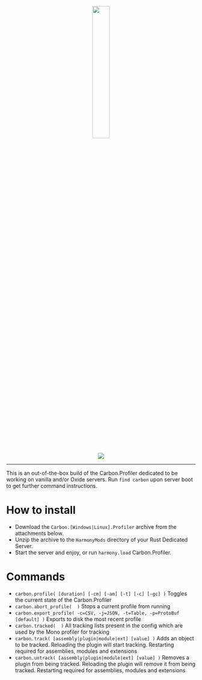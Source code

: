 <p align="center">
  <img src="https://cdn.carbonmod.gg/carbon_profiler_sq.jpg" height="30%" width="30%" />
  <br /><br />
  <a href="https://github.com/CarbonCommunity/Carbon/releases/tag/profiler_build"><img src="https://github.com/CarbonCommunity/Carbon/actions/workflows/profiler-build.yml/badge.svg" /></a>
  <hr />
</p>

This is an out-of-the-box build of the Carbon.Profiler dedicated to be working on vanilla and/or Oxide servers.
Run `find carbon` upon server boot to get further command instructions.

# How to install
- Download the `Carbon.[Windows|Linux].Profiler` archive from the attachments below.
- Unzip the archive to the `HarmonyMods` directory of your Rust Dedicated Server.
- Start the server and enjoy, or run `harmony.load` Carbon.Profiler.

# Commands

- `carbon.profile( [duration] [-cm] [-am] [-t] [-c] [-gc] )` Toggles the current state of the Carbon.Profiler
- `carbon.abort_profile(  )` Stops a current profile from running
- `carbon.export_profile( -c=CSV, -j=JSON, -t=Table, -p=ProtoBuf [default] )` Exports to disk the most recent profile
- `carbon.tracked(  )` All tracking lists present in the config which are used by the Mono profiler for tracking
- `carbon.track( [assembly|plugin|module|ext] [value] )` Adds an object to be tracked. Reloading the plugin will start tracking. Restarting required for assemblies, modules and extensions
- `carbon.untrack( [assembly|plugin|module|ext] [value] )` Removes a plugin from being tracked. Reloading the plugin will remove it from being tracked. Restarting required for assemblies, modules and extensions
